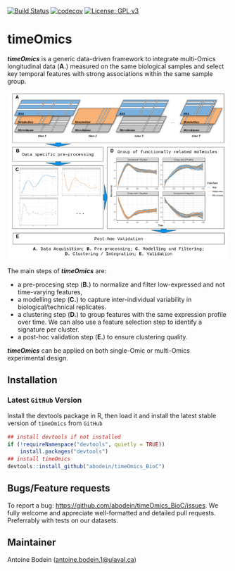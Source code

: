 
[![Build Status](https://travis-ci.com/abodein/timeOmics_BioC.svg?branch=master)](https://travis-ci.com/abodein/timeOmics_BioC)
[![codecov](https://codecov.io/gh/abodein/timeOmics_BioC/branch/master/graph/badge.svg)](https://codecov.io/gh/abodein/timeOmics_BioC)
[![License: GPL v3](https://img.shields.io/badge/License-GPLv3-blue.svg)](https://www.gnu.org/licenses/gpl-3.0)

# timeOmics

***timeOmics*** is a generic data-driven framework to integrate multi-Omics longitudinal data (**A.**) measured on the same biological samples and select key temporal features with strong associations within the same sample group.

![](./man/figures/method_overview.png)

The main steps of ***timeOmics*** are:

* a pre-procesing step (**B.**) to normalize and filter low-expressed and not time-varying features,
* a modelling step (**C.**) to capture inter-individual variability in biological/technical replicates.
* a clustering step (**D.**) to group features with the same expression profile over time. We can also use a feature selection step to identify a signature per cluster.
* a post-hoc validation step (**E.**) to ensure clustering quality.

***timeOmics*** can be applied on both single-Omic or multi-Omics experimental design.

## Installation

### Latest `GitHub` Version

Install the devtools package in R, then load it and install the latest stable version of `timeOmics` from `GitHub`

```r
## install devtools if not installed
if (!requireNamespace("devtools", quietly = TRUE))
    install.packages("devtools")
## install timeOmics
devtools::install_github("abodein/timeOmics_BioC")
```

## Bugs/Feature requests

To report a bug:
<https://github.com/abodein/timeOmics_BioC/issues>. We fully welcome and
appreciate well-formatted and detailed pull requests. Preferrably with
tests on our datasets.

## Maintainer
Antoine Bodein (<antoine.bodein.1@ulaval.ca>)